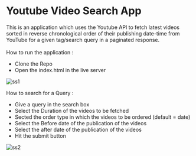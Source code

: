 # Youtube Video Search App
This is an application which uses the Youtube API to fetch latest videos sorted in reverse chronological order of their publishing date-time from YouTube for a given tag/search query in a paginated response. <br />
<br />
How to run the application :<br />
- Clone the Repo
- Open the index.html in the live server

![ss1](https://user-images.githubusercontent.com/66859083/190719207-ee49da8c-0e95-495d-9c3a-f355ffdc1b49.png)


How to search for a Query :<br />
- Give a query in the search box
- Select the Duration of the videos to be fetched
- Sected the order type in which the videos to be ordered (default = date)
- Select the Before date of the publication of the videos
- Select the after date of the publication of the videos
- Hit the submit button

![ss2](https://user-images.githubusercontent.com/66859083/190719332-0a56560e-d742-4cb8-9213-dca81f8bd103.png)
